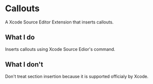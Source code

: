 # Callouts
A Xcode Source Editor Extension that inserts callouts.

## What I do
Inserts callouts using Xcode Source Edior's command.

## What I don't
Don't treat section insertion because it is supported officialy by Xcode.
